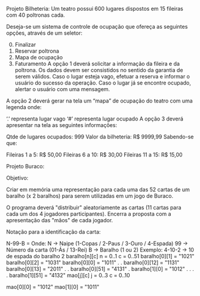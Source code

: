 Projeto Bilheteria:
Um teatro possui 600 lugares dispostos em 15 fileiras com 40 poltronas cada.

Deseja-se um sistema de controle de ocupação que ofereça as seguintes opções, através de um seletor:

0.	Finalizar
1.	Reservar poltrona
2.	Mapa de ocupação
3.	Faturamento
A opção 1 deverá solicitar a informação da fileira e da poltrona. Os dados devem ser consistidos no sentido da garantia de serem válidos. Caso o lugar esteja vago, efetuar a reserva e informar o usuário do sucesso da operação. Caso o lugar já se encontre ocupado, alertar o usuário com uma mensagem.

A opção 2 deverá gerar na tela um “mapa” de ocupação do teatro com uma legenda onde:

‘.’ representa lugar vago
‘#’ representa lugar ocupado
A opção 3 deverá apresentar na tela as seguintes informações:

Qtde de lugares ocupados: 	999
Valor da bilheteria: 		R$ 9999,99
Sabendo-se que:

Fileiras 1 a 5: R$ 50,00
Fileiras 6 a 10: R$ 30,00
Fileiras 11 a 15: R$ 15,00

Projeto Buraco:


Objetivo: 

Criar em memória uma representação para cada uma das 52 cartas de um baralho (x 2 baralhos) para serem utilizadas em um jogo de Buraco.

O programa deverá "distribuir" aleatoriamente as cartas (11 cartas para cada um dos 4 jogadores participantes). Encerra a proposta com a apresentação das "mãos" de cada jogador.

Notação para a identificação da carta:

N-99-B = Onde:
N  -> Naipe (1-Copas / 2-Paus / 3-Ouro / 4-Espada)
99 -> Número da carta (01-Ás / 13-Rei)
B  -> Baralho (1 ou 2)
Exemplo: 4-10-2  ->  10 de espada do baralho 2
baralho[n][c]
n = 0..1
c = 0..51
baralho[0][1] = "1021"
baralho[0][2] = "1031"
baralho[0][0] = "1011"
.
.
baralho[0][12] = "1131"
baralho[0][13] = "2011"
.
.
baralho[0][51] = "4131"
.
baralho[1][0] = "1012"
.
.
.
.
baralho[1][51] = "4132"
mao[j][c]
j = 0..3
c = 0..10

mao[0][0] = "1012"
mao[1][0] = "1011"
